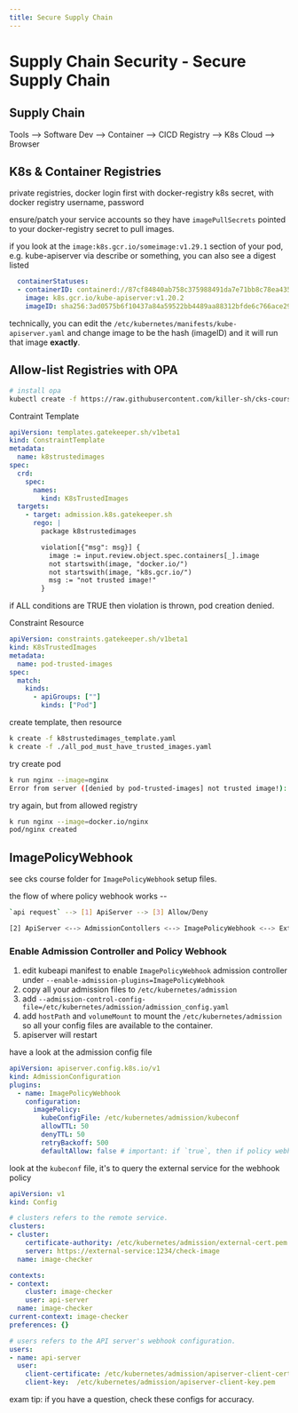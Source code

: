 ```yaml
---
title: Secure Supply Chain
---
```


# Supply Chain Security - Secure Supply Chain

## Supply Chain

Tools --> Software Dev --> Container --> CICD Registry --> K8s Cloud --> Browser

## K8s & Container Registries

private registries, docker login first with docker-registry k8s secret, with docker registry username, password

ensure/patch your service accounts so they have `imagePullSecrets` pointed to your docker-registry secret to pull images.

if you look at the `image:k8s.gcr.io/someimage:v1.29.1` section of your pod, e.g. kube-apiserver via describe or something, you can also see a digest listed

```yaml
  containerStatuses:
  - containerID: containerd://87cf84840ab758c375988491da7e71bb8c78ea435d92ccb41fe05aae19d62eae
    image: k8s.gcr.io/kube-apiserver:v1.20.2
    imageID: sha256:3ad0575b6f10437a84a59522bb4489aa88312bfde6c766ace295342bbc179d49
```

technically, you can edit the `/etc/kubernetes/manifests/kube-apiserver.yaml` and change image to be the hash (imageID) and it will run that image **exactly**.

## Allow-list Registries with OPA

```bash
# install opa
kubectl create -f https://raw.githubusercontent.com/killer-sh/cks-course-environment/master/course-content/opa/gatekeeper.yaml
```

Contraint Template

```yaml
apiVersion: templates.gatekeeper.sh/v1beta1
kind: ConstraintTemplate
metadata:
  name: k8strustedimages
spec:
  crd:
    spec:
      names:
        kind: K8sTrustedImages
  targets:
    - target: admission.k8s.gatekeeper.sh
      rego: |
        package k8strustedimages

        violation[{"msg": msg}] {
          image := input.review.object.spec.containers[_].image
          not startswith(image, "docker.io/")
          not startswith(image, "k8s.gcr.io/")
          msg := "not trusted image!"
        }
```

if ALL conditions are TRUE then violation is thrown, pod creation denied.

Constraint Resource

```yaml
apiVersion: constraints.gatekeeper.sh/v1beta1
kind: K8sTrustedImages
metadata:
  name: pod-trusted-images
spec:
  match:
    kinds:
      - apiGroups: [""]
        kinds: ["Pod"]
```

create template, then resource

```bash
k create -f k8strustedimages_template.yaml
k create -f ./all_pod_must_have_trusted_images.yaml
```

try create pod

```bash
k run nginx --image=nginx
Error from server ([denied by pod-trusted-images] not trusted image!): admission webhook "validation.gatekeeper.sh" denied the request: [denied by pod-trusted-images] not trusted image!
```

try again, but from allowed registry

```bash
k run nginx --image=docker.io/nginx
pod/nginx created
```

## ImagePolicyWebhook

see cks course folder for `ImagePolicyWebhook` setup files.

the flow of where policy webhook works --

```bash
`api request` --> [1] ApiServer --> [3] Allow/Deny

[2] ApiServer <--> AdmissionContollers <--> ImagePolicyWebhook <--> External Service
```

### Enable Admission Controller and Policy Webhook

1. edit kubeapi manifest to enable `ImagePolicyWebhook` admission controller under `--enable-admission-plugins=ImagePolicyWebhook`
2. copy all your admission files to `/etc/kubernetes/admission`
3. add `--admission-control-config-file=/etc/kubernetes/admission/admission_config.yaml`
4. add `hostPath` and `volumeMount` to mount the  `/etc/kubernetes/admission` so all your config files are available to the container.
5. apiserver will restart

have a look at the admission config file

```yaml
apiVersion: apiserver.config.k8s.io/v1
kind: AdmissionConfiguration
plugins:
  - name: ImagePolicyWebhook
    configuration:
      imagePolicy:
        kubeConfigFile: /etc/kubernetes/admission/kubeconf
        allowTTL: 50
        denyTTL: 50
        retryBackoff: 500
        defaultAllow: false # important: if `true`, then if policy webhook can't be reached will just allow the image.
```

look at the `kubeconf` file, it's to query the external service for the webhook policy

```yaml
apiVersion: v1
kind: Config

# clusters refers to the remote service.
clusters:
- cluster:
    certificate-authority: /etc/kubernetes/admission/external-cert.pem  # CA for verifying the remote service.
    server: https://external-service:1234/check-image                   # URL of remote service to query. Must use 'https'.
  name: image-checker

contexts:
- context:
    cluster: image-checker
    user: api-server
  name: image-checker
current-context: image-checker
preferences: {}

# users refers to the API server's webhook configuration.
users:
- name: api-server
  user:
    client-certificate: /etc/kubernetes/admission/apiserver-client-cert.pem     # cert for the webhook admission controller to use
    client-key:  /etc/kubernetes/admission/apiserver-client-key.pem             # key matching the cert
```

exam tip: if you have a question, check these configs for accuracy.
